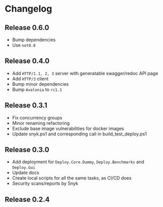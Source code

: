 # Changelog

## Release 0.6.0

- Bump dependencies
- Use `net8.0`

## Release 0.4.0

- Add `HTTP/1.1, 2, 3` server with generatable swagger/redoc API page
- Add `HTTP/3` client
- Bump minor dependencies
- Bump `Avalonia` to `rc1.1`

## Release 0.3.1

- Fix concurrency groups
- Minor renaming refactoring
- Exclude base image vulnerabilities for docker images
- Update snyk.ps1 and corresponding call in build_test_deploy.ps1

## Release 0.3.0

- Add deployment for `Deploy.Core.Dummy`, `Deploy.Benchmarks` and `Deploy.Gui`
- Update docs
- Create local scripts for all the same tasks, as CI/CD does
- Security scans/reports by Snyk

## Release 0.2.4
